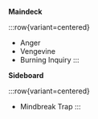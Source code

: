 **Maindeck**

:::row{variant=centered}
- Anger
- Vengevine
- Burning Inquiry
:::

**Sideboard**

:::row{variant=centered}
- Mindbreak Trap
:::
